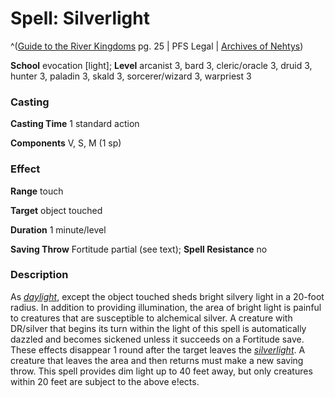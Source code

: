 # Spell: Silverlight

^([Guide to the River Kingdoms][ss-silverlight] pg. 25 | PFS Legal | [Archives of Nehtys][sn-silverlight])

**School** evocation [light]; **Level** arcanist 3, bard 3, cleric/oracle 3, druid 3, hunter 3, paladin 3, skald 3, sorcerer/wizard 3, warpriest 3

### Casting

**Casting Time** 1 standard action  

**Components** V, S, M (1 sp)

### Effect

**Range** touch  

**Target** object touched  

**Duration** 1 minute/level  

**Saving Throw** Fortitude partial (see text); **Spell Resistance** no

### Description

As _[daylight]_, except the object touched sheds bright silvery light in a 20-foot radius. In addition to providing illumination, the area of bright light is painful to creatures that are susceptible to alchemical silver. A creature with DR/silver that begins its turn within the light of this spell is automatically dazzled and becomes sickened unless it succeeds on a Fortitude save. These effects disappear 1 round after the target leaves the _[silverlight]_. A creature that leaves the area and then returns must make a new saving throw. This spell provides dim light up to 40 feet away, but only creatures within 20 feet are subject to the above e!ects.

[ss-silverlight]: http://paizo.com/store/downloads/p
[sn-silverlight]: http://www.archivesofnethys.com/SpellDisplay.aspx?ItemName=Silverlight
[daylight]: http://www.archivesofnethys.com/SpellDisplay.aspx?ItemName=daylight
[silverlight]: http://www.archivesofnethys.com/SpellDisplay.aspx?ItemName=silverlight